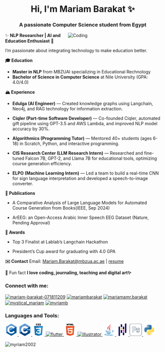 <h1 align="center">Hi, I'm Mariam Barakat ✨</h1>  
<h3 align="center">A passionate Computer Science student from Egypt</h3>  
<img align="right" alt="Coding" width="300" src="https://c.tenor.com/w3APLkMuTX0AAAAM/computer-work.gif">

✨ **NLP Researcher | AI and Education Enthusiast** 🐇

I’m passionate about integrating technology to make education better.

**🎓 Education**

- **Master in NLP** from MBZUAI specializing in Educational Rechnology
- **Bachelor of Science in Computer Science** at Nile University (GPA: 4.0/4.0)

**🏔️ Experience**

- **Edulga (AI Engineer)** — Created knowledge graphs using Langchain, Neo4j, and RAG technology for information extraction.

- **Ciqler (Part-time Software Developer)** — Co-founded Ciqler, automated gift pipeline using GPT-3.5 and AWS Lambda, and improved NLP model accuracy by 30%.

- **Algorithmics (Programming Tutor)** — Mentored 40+ students (ages 6-18) in Scratch, Python, and interactive programming.

- **CIS Research Center (LLM Research Intern)** — Researched and fine-tuned Falcon 7B, GPT-2, and Llama 7B for educational tools, optimizing course generation efficiency.

- **ELPO (Machine Learning Intern)** — Led a team to build a real-time CNN for sign language interpretation and developed a speech-to-image converter.

**📝 Publications**

- A Comparative Analysis of Large Language Models for Automated Course Generation from Books(IEEE, Sep 2024)

- ArEEG: an Open-Access Arabic Inner Speech EEG Dataset (Nature, Pending Approval)

**🥇 Awards**

- Top 3 Finalist at Lablab’s Langchain Hackathon

- President’s Cup award for graduating with 4.0 GPA

**✉️ Contact**
Email: Mariam.Barakat@mbzua.ac.ae | [resume](https://nileuniversity-my.sharepoint.com/:b:/g/personal/ma_barakat_nu_edu_eg/EQHugX-mLXlNqKIOjIpzT2cBYs9rGpo6JrMDuWLxjl59YA?e=MGlS2I)  

🌼 Fun fact **I love coding, journaling, teaching and digital art✨**  
  
<h3 align="left">Connect with me:</h3>  
<p align="left">  
<a href="www.linkedin.com/in/mariam-barakat" target="blank"><img align="center" src="https://raw.githubusercontent.com/rahuldkjain/github-profile-readme-generator/master/src/images/icons/Social/linked-in-alt.svg" alt="mariam-barakat-071811209" height="30" width="40" /></a>  
<a href="https://kaggle.com/mariambarakat" target="blank"><img align="center" src="https://raw.githubusercontent.com/rahuldkjain/github-profile-readme-generator/master/src/images/icons/Social/kaggle.svg" alt="mariambarakat" height="30" width="40" /></a>  
<a href="https://fb.com/mariamamr.barakat" target="blank"><img align="center" src="https://raw.githubusercontent.com/rahuldkjain/github-profile-readme-generator/master/src/images/icons/Social/facebook.svg" alt="mariamamr.barakat" height="30" width="40" /></a>  
<a href="https://www.instagram.com/blissful_myriamb" target="blank"><img align="center" src="https://raw.githubusercontent.com/rahuldkjain/github-profile-readme-generator/master/src/images/icons/Social/instagram.svg" alt="mystical_mariam" height="30" width="40" /></a>  
<a href="https://codeforces.com/profile/myriamb" target="blank"><img align="center" src="https://raw.githubusercontent.com/rahuldkjain/github-profile-readme-generator/master/src/images/icons/Social/codeforces.svg" alt="myriamb" height="30" width="40" /></a>  
</p>  
  
<h3 align="left">Languages and Tools:</h3>  
<p align="left"> <a href="https://www.cprogramming.com/" target="_blank" rel="noreferrer"> <img src="https://raw.githubusercontent.com/devicons/devicon/master/icons/c/c-original.svg" alt="c" width="40" height="40"/> </a> <a href="https://www.w3schools.com/cpp/" target="_blank" rel="noreferrer"> <img src="https://raw.githubusercontent.com/devicons/devicon/master/icons/cplusplus/cplusplus-original.svg" alt="cplusplus" width="40" height="40"/> </a> <a href="https://www.w3schools.com/css/" target="_blank" rel="noreferrer"> <img src="https://raw.githubusercontent.com/devicons/devicon/master/icons/css3/css3-original-wordmark.svg" alt="css3" width="40" height="40"/> </a> <a href="https://flutter.dev" target="_blank" rel="noreferrer"> <img src="https://www.vectorlogo.zone/logos/flutterio/flutterio-icon.svg" alt="flutter" width="40" height="40"/> </a> <a href="https://www.w3.org/html/" target="_blank" rel="noreferrer"> <img src="https://raw.githubusercontent.com/devicons/devicon/master/icons/html5/html5-original-wordmark.svg" alt="html5" width="40" height="40"/> </a> <a href="https://www.adobe.com/in/products/illustrator.html" target="_blank" rel="noreferrer"> <img src="https://www.vectorlogo.zone/logos/adobe_illustrator/adobe_illustrator-icon.svg" alt="illustrator" width="40" height="40"/> </a> <a href="https://www.java.com" target="_blank" rel="noreferrer"> <img src="https://raw.githubusercontent.com/devicons/devicon/master/icons/java/java-original.svg" alt="java" width="40" height="40"/> </a> <a href="https://pandas.pydata.org/" target="_blank" rel="noreferrer"> <img src="https://raw.githubusercontent.com/devicons/devicon/2ae2a900d2f041da66e950e4d48052658d850630/icons/pandas/pandas-original.svg" alt="pandas" width="40" height="40"/> </a> <a href="https://www.photoshop.com/en" target="_blank" rel="noreferrer"> <img src="https://raw.githubusercontent.com/devicons/devicon/master/icons/photoshop/photoshop-line.svg" alt="photoshop" width="40" height="40"/> </a> <a href="https://www.python.org" target="_blank" rel="noreferrer"> <img src="https://raw.githubusercontent.com/devicons/devicon/master/icons/python/python-original.svg" alt="python" width="40" height="40"/> </a> </p>  
  
<p><img align="center" src="https://github-readme-streak-stats.herokuapp.com/?user=myriam2002&" alt="myriam2002" /></p>
